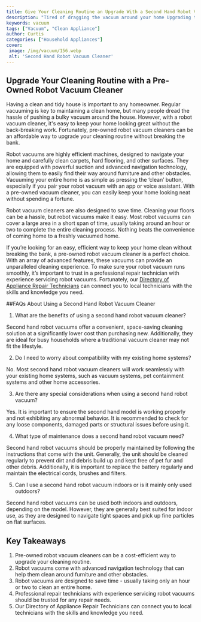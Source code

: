```yaml
---
title: Give Your Cleaning Routine an Upgrade With a Second Hand Robot Vacuum Cleaner
description: "Tired of dragging the vacuum around your home Upgrading to a second-hand robot vacuum cleaner could be the key to freeing up your cleaning routine Learn why it can be a great investment in this blog post"
keywords: vacuum
tags: ["Vacuum", "Clean Appliance"]
author: Curtis
categories: ["Household Appliances"]
cover: 
 image: /img/vacuum/156.webp
 alt: 'Second Hand Robot Vacuum Cleaner'
---
```

## Upgrade Your Cleaning Routine with a Pre-Owned Robot Vacuum Cleaner

Having a clean and tidy house is important to any homeowner. Regular vacuuming is key to maintaining a clean home, but many people dread the hassle of pushing a bulky vacuum around the house. However, with a robot vacuum cleaner, it's easy to keep your home looking great without the back-breaking work. Fortunately, pre-owned robot vacuum cleaners can be an affordable way to upgrade your cleaning routine without breaking the bank. 

Robot vacuums are highly efficient machines, designed to navigate your home and carefully clean carpets, hard flooring, and other surfaces. They are equipped with powerful suction and advanced navigation technology, allowing them to easily find their way around furniture and other obstacles. Vacuuming your entire home is as simple as pressing the ‘clean’ button, especially if you pair your robot vacuum with an app or voice assistant. With a pre-owned vacuum cleaner, you can easily keep your home looking neat without spending a fortune. 

Robot vacuum cleaners are also designed to save time. Cleaning your floors can be a hassle, but robot vacuums make it easy. Most robot vacuums can cover a large area in a short span of time, usually taking around an hour or two to complete the entire cleaning process. Nothing beats the convenience of coming home to a freshly vacuumed home. 

If you’re looking for an easy, efficient way to keep your home clean without breaking the bank, a pre-owned robot vacuum cleaner is a perfect choice. With an array of advanced features, these vacuums can provide an unparalleled cleaning experience. To make sure your robot vacuum runs smoothly, it’s important to trust in a professional repair technician with experience servicing robot vacuums. Fortunately, our [Directory of Appliance Repair Technicians](./pages/appliance-repair-technicians) can connect you to local technicians with the skills and knowledge you need.

##FAQs About Using a Second Hand Robot Vacuum Cleaner

1. What are the benefits of using a second hand robot vacuum cleaner?

Second hand robot vacuums offer a convenient, space-saving cleaning solution at a significantly lower cost than purchasing new. Additionally, they are ideal for busy households where a traditional vacuum cleaner may not fit the lifestyle.

2. Do I need to worry about compatibility with my existing home systems?

No. Most second hand robot vacuum cleaners will work seamlessly with your existing home systems, such as vacuum systems, pet containment systems and other home accessories.

3. Are there any special considerations when using a second hand robot vacuum?

Yes. It is important to ensure the second hand model is working properly and not exhibiting any abnormal behavior. It is recommended to check for any loose components, damaged parts or structural issues before using it.

4. What type of maintenance does a second hand robot vacuum need?

Second hand robot vacuums should be properly maintained by following the instructions that come with the unit. Generally, the unit should be cleaned regularly to prevent dirt and debris build up and kept free of pet fur and other debris. Additionally, it is important to replace the battery regularly and maintain the electrical cords, brushes and filters.

5. Can I use a second hand robot vacuum indoors or is it mainly only used outdoors?

Second hand robot vacuums can be used both indoors and outdoors, depending on the model. However, they are generally best suited for indoor use, as they are designed to navigate tight spaces and pick up fine particles on flat surfaces.

## Key Takeaways

1. Pre-owned robot vacuum cleaners can be a cost-efficient way to upgrade your cleaning routine. 
2. Robot vacuums come with advanced navigation technology that can help them clean around furniture and other obstacles. 
3. Robot vacuums are designed to save time - usually taking only an hour or two to clean an entire home. 
4. Professional repair technicians with experience servicing robot vacuums should be trusted for any repair needs. 
5. Our Directory of Appliance Repair Technicians can connect you to local technicians with the skills and knowledge you need.
